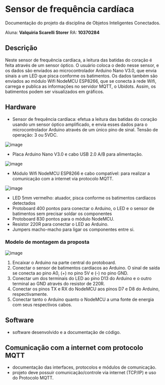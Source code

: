 # Sensor de frequência cardíaca
Documentação do projeto da disciplina de Objetos Inteligentes Conectados.

Aluna: **Valquiria Scarelli Storer**
RA: **10370284**

## Descrição
Neste sensor de frequência cardíaca, a leitura das batidas do coração é feita através de um sensor óptico. O usuário coloca o dedo nesse sensor, e os dados são enviados ao microcontrolador Arduino Nano V3.0, que envia sinais a um LED que pisca conforme os batimentos. Os dados também são enviados ao módulo Wifi NodeMCU ESP8266, que se conecta à rede Wifi, carrega e publica as informações no servidor MQTT, o Ubidots. Assim, os batimentos podem ser visualizados em gráficos.

## Hardware
- Sensor de frequência cardíaca: efetua a leitura das batidas do coração usando um sensor óptico amplificado, e envia esses dados para o microcontrolador Arduino através de um único pino de sinal. Tensão de operação: 3 ou 5VDC.

![image](https://github.com/valquiriastorer/iot-sensor-cardiaco/assets/101532054/618d930a-fa3c-4edb-9793-4ece63f20c6c)

- Placa Arduino Nano V3.0 e cabo USB 2.0 A/B para alimentação.

![image](https://github.com/valquiriastorer/iot-sensor-cardiaco/assets/101532054/d7430a7e-7d15-46dc-ae1d-a80796d61e93)

- Módulo Wifi NodeMCU ESP8266 e cabo compatível: para realizar a comunicação com a internet via protocolo MQTT.

![image](https://github.com/valquiriastorer/iot-sensor-cardiaco/assets/101532054/8a66349a-fd59-400d-829f-9fb73a0532ac)

- LED 5mm vermelho: atuador, pisca conforme os batimentos cardíacos detectados
- Protoboard 400 pontos para conectar o Arduino, o LED  e o sensor de batimentos sem precisar soldar os componentes
- Protoboard 830 pontos para o módulo NodeMCU.
- Resistor 220R para conectar o LED ao Arduino.
- Jumpers macho-macho para ligar os componentes entre si.


### Modelo de montagem da proposta

![image](https://github.com/valquiriastorer/iot-sensor-cardiaco/assets/101532054/1a54951e-27ef-4d90-98c9-f668ccd7cc42)

1. Encaixar o Arduino na parte central do protoboard.
2. Conectar o sensor de batimentos cardíacos ao Arduino. O sinal de saída se conecta ao pino A0, (+) no pino 5V e (-) no pino GND.
3. Conectar um dos terminais do LED ao pino D13 do Arduino e o outro terminal ao GND através do resistor de 220R.
4. Conectar os pinos TX e RX do NodeMCU aos pinos D7 e D8 do Arduino, respectivamente.
5. Conectar tanto o Arduino quanto o NodeMCU a uma fonte de energia com seus respectivos cabos.

## Software
- software desenvolvido e a documentação de código.

## Comunicação com a internet com protocolo MQTT
- documentação das interfaces, protocolos e módulos de comunicação.
- projeto deve possuir comunicação/controle via internet (TCP/IP) e uso do Protocolo MQTT.
